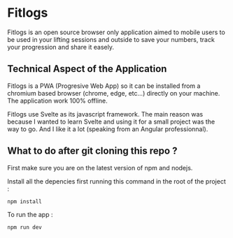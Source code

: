 # Fitlogs

Fitlogs is an open source browser only application aimed to mobile users to be used in your lifting sessions and outside to save your numbers, track your progression and share it easely.

## Technical Aspect of the Application

Fitlogs is a PWA (Progresive Web App) so it can be installed from a chromium based browser (chrome, edge, etc...) directly on your machine. The application work 100% offline.

Fitlogs use Svelte as its javascript framework. The main reason was because I wanted to learn Svelte and using it for a small project was the way to go. And I like it a lot (speaking from an Angular professionnal).

## What to do after git cloning this repo ?

First make sure you are on the latest version of npm and nodejs.

Install all the depencies first running this command in the root of the project :
```bash
npm install
```

To run the app :
```bash
npm run dev 
```

